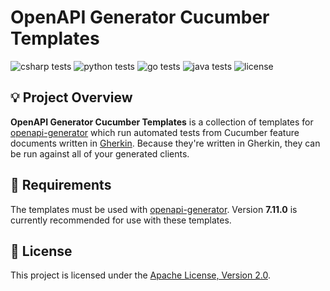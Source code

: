 # OpenAPI Generator Cucumber Templates

![csharp tests](https://github.com/lewishazell/openapi-generator-cucumber-templates/actions/workflows/csharp-tests.yml/badge.svg)
![python tests](https://github.com/lewishazell/openapi-generator-cucumber-templates/actions/workflows/python-tests.yml/badge.svg)
![go tests](https://github.com/lewishazell/openapi-generator-cucumber-templates/actions/workflows/go-tests.yml/badge.svg)
![java tests](https://github.com/lewishazell/openapi-generator-cucumber-templates/actions/workflows/java-tests.yml/badge.svg)
![license](https://img.shields.io/github/license/lewishazell/openapi-generator-cucumber-templates?color=blue)

## 💡 Project Overview
**OpenAPI Generator Cucumber Templates** is a collection of templates for [openapi-generator](https://openapi-generator.tech/) which run automated tests from Cucumber feature documents written in [Gherkin](https://cucumber.io/docs/gherkin/reference/). Because they're written in Gherkin, they can be run against all of your generated clients.

## 🎯 Requirements
The templates must be used with [openapi-generator](https://openapi-generator.tech/docs/installation). Version **7.11.0** is currently recommended for use with these templates.

## 📜 License
This project is licensed under the [Apache License, Version 2.0](https://www.apache.org/licenses/LICENSE-2.0.html).
